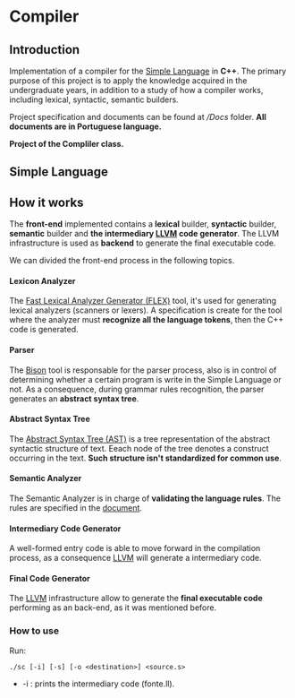 # Compiler

## Introduction

Implementation of a compiler for the <a href="https://github.com/Dinista/Simple-Language-Compiler/blob/main/Docs/Simple_Language_Especification(Portuguese).pdf">Simple Language</a> in <b>C++</b>.
The primary purpose of this project is to apply the knowledge acquired in the undergraduate years, in addition to a study of how a compiler works, including lexical, syntactic, semantic builders.

Project specification and documents can be found at <i>/Docs</i> folder. 
<b>All documents are in Portuguese language.</b>

<b> Project of the Compliler class. </b>


## Simple Language



## How it works

The <b>front-end</b> implemented contains a <b>lexical</b> builder, <b>syntactic</b> builder, <b>semantic</b> builder and <b>the intermediary <a href= "https://llvm.org/docs/LangRef.html">LLVM</a> code generator</b>. The LLVM infrastructure is used as <b>backend</b> to generate the final executable code.

We can divided the front-end process in the following topics.

#### Lexicon Analyzer

The <a href= "https://www.geeksforgeeks.org/flex-fast-lexical-analyzer-generator"/>Fast Lexical Analyzer Generator (FLEX)</a> tool, it's used for generating lexical analyzers (scanners or lexers). A specification is create for the tool where the analyzer must <b>recognize all the language tokens</b>, then the C++ code is generated.

####  Parser

The <a href="https://www.gnu.org/software/bison/">Bison</a> tool is responsable for the parser process, also is in control of determining whether a
certain program is write in the Simple Language or not. As a consequence, during grammar rules recognition, the parser generates an <b>abstract syntax tree</b>.

####  Abstract Syntax Tree

The <a href="https://en.wikipedia.org/wiki/Abstract_syntax_tree"> Abstract Syntax Tree (AST)</a> is a tree representation of the abstract syntactic structure of text. Eeach node of the tree denotes a construct occurring in the text. <b>Such structure isn't standardized for common use</b>.

####  Semantic Analyzer

The Semantic Analyzer is in charge of <b>validating the language rules</b>. The rules are specified in the <a href="https://github.com/Dinista/Simple-Language-Compiler/blob/main/Docs/Simple_Language_Especification(Portuguese).pdf">document</a>.

#### Intermediary Code Generator

A well-formed entry code is able to move forward in the compilation process, as a consequence <a href= "https://llvm.org/docs/LangRef.html">LLVM</a> will generate a intermediary code.

#### Final Code Generator

The <a href= "https://llvm.org/docs/LangRef.html">LLVM</a> infrastructure allow to generate the <b>final executable code</b> performing as an back-end, 
as it was mentioned before.

### How to use

Run:

```console
./sc [-i] [-s] [-o <destination>] <source.s>
```
<ul>
  <li>-i : prints the intermediary code  (fonte.ll).
</ul>
